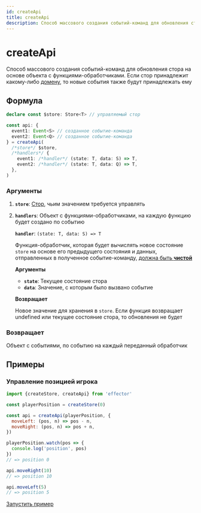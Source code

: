 ```yaml
---
id: createApi
title: createApi
description: Способ массового создания событий-команд для обновления стора
---
```


# createApi

Способ массового создания событий-команд для обновления стора на основе объекта с функциями-обработчиками. Если стор принадлежит какому-либо [домену](docs/ru/api/effector/Domain.md), то новые события также будут принадлежать ему

## Формула

```ts
declare const $store: Store<T> // управляемый стор

const api: {
  event1: Event<S> // созданное событие-команда
  event2: Event<Q> // созданное событие-команда
} = createApi(
  /*store*/ $store,
  /*handlers*/ {
    event1: /*handler*/ (state: T, data: S) => T,
    event2: /*handler*/ (state: T, data: Q) => T,
  },
)
```

### Аргументы

1. **`store`**: [Стор](docs/ru/api/effector/Store.md), чьим значением требуется управлять
2. **`handlers`**: Объект с функциями-обработчиками, на каждую функцию будет создано по событию

   **`handler`**: `(state: T, data: S) => T`

   Функция-обработчик, которая будет вычислять новое состояние `store` на основе его предыдущего состояния и данных, отправленных в полученное событие-команду, [должна быть **чистой**](docs/ru/glossary.mdmd#purity)

   **Аргументы**

   - **`state`**: Текущее состояние стора
   - **`data`**: Значение, с которым было вызвано событие

   **Возвращает**

   Новое значение для хранения в `store`. Если функция возвращает undefined или текущее состояние стора, то обновления не будет

### Возвращает

Объект с событиями, по событию на каждый переданный обработчик

## Примеры

### Управление позицией игрока

```js
import {createStore, createApi} from 'effector'

const playerPosition = createStore(0)

const api = createApi(playerPosition, {
  moveLeft: (pos, n) => pos - n,
  moveRight: (pos, n) => pos + n,
})

playerPosition.watch(pos => {
  console.log('position', pos)
})
// => position 0

api.moveRight(10)
// => position 10

api.moveLeft(5)
// => position 5
```

[Запустить пример](https://share.effector.dev/1ujGqL37)
